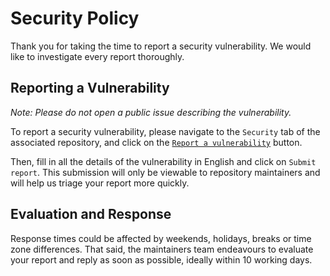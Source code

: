 # Security Policy

Thank you for taking the time to report a security vulnerability. We would like to investigate every report thoroughly.

## Reporting a Vulnerability

_Note: Please do not open a public issue describing the vulnerability._

To report a security vulnerability, please navigate to the `Security` tab of the associated repository, and click on the [`Report a vulnerability`](https://github.com/score-spec/score-compose/security/advisories/new) button.

Then, fill in all the details of the vulnerability in English and click on `Submit report`. This submission will only be viewable to repository maintainers and will help us triage your report more quickly.

## Evaluation and Response

Response times could be affected by weekends, holidays, breaks or time zone differences. That said, the maintainers team endeavours to evaluate your report and reply as soon as possible, ideally within 10 working days.
